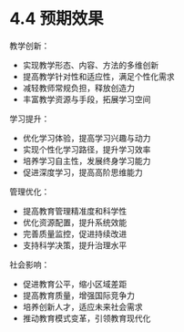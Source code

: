 # 4.4 预期效果

教学创新：
- 实现教学形态、内容、方法的多维创新
- 提高教学针对性和适应性，满足个性化需求
- 减轻教师常规负担，释放创造力
- 丰富教学资源与手段，拓展学习空间

学习提升：
- 优化学习体验，提高学习兴趣与动力
- 实现个性化学习路径，提升学习效率
- 培养学习自主性，发展终身学习能力
- 促进深度学习，提高高阶思维能力

管理优化：
- 提高教育管理精准度和科学性
- 优化资源配置，提升系统效能
- 完善质量监控，促进持续改进
- 支持科学决策，提升治理水平

社会影响：
- 促进教育公平，缩小区域差距
- 提高教育质量，增强国际竞争力
- 培养创新人才，适应未来社会需求
- 推动教育模式变革，引领教育现代化

